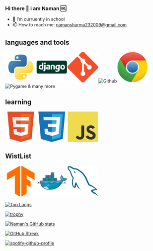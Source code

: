 ### Hi there 👋 i am Naman 🆒
- 🔭 I’m curruently in school
- 📫 How to reach me: namansharma232009@gmail.com
 
## languages and tools
<img src="https://raw.githubusercontent.com/devicons/devicon/master/icons/python/python-original.svg" alt="python" style="height: 100px; width:100px;"/><img src="https://raw.githubusercontent.com/devicons/devicon/master/icons/django/django-original.svg" alt="Django" style="height: 100px; width:100px;"/><img src="https://raw.githubusercontent.com/devicons/devicon/master/icons/git/git-original.svg" alt="Git" style="height: 100px; width:100px;"/><img src="https://raw.githubusercontent.com/gilbarbara/logos/master/logos/github-icon.svg" alt="Github" style="height: 100px; width:100px;"/><img src="https://raw.githubusercontent.com/devicons/devicon/master/icons/chrome/chrome-original.svg" alt="Chrome" style="height: 100px; width:100px;"/><img src="https://www.pygame.org/images/logo_lofi.png" alt="Pygame" style="height: 100px; width:250px;"/> & many more

## learning
<img src="https://raw.githubusercontent.com/devicons/devicon/master/icons/html5/html5-original.svg" alt="Html" style="height: 100px; width:100px;"/><img src="https://raw.githubusercontent.com/devicons/devicon/master/icons/css3/css3-original.svg" alt="CSS" style="height: 100px; width:100px;"/><img src="https://raw.githubusercontent.com/devicons/devicon/master/icons/javascript/javascript-original.svg" alt="JavaScript" style="height: 100px; width:100px;"/>

## WistList
<img src="https://raw.githubusercontent.com/devicons/devicon/master/icons/tensorflow/tensorflow-original.svg" alt="Tensorflow" style="height: 100px; width:100px;"/><img src="https://raw.githubusercontent.com/devicons/devicon/master/icons/docker/docker-original.svg" alt="Docker" style="height: 100px; width:100px;"/><img src="https://raw.githubusercontent.com/devicons/devicon/master/icons/mysql/mysql-original.svg" alt="MySql" style="height: 100px; width:100px;"/>


[![Top Langs](https://github-readme-stats.vercel.app/api/top-langs/?username=Naman23-coder&langs_count=12)](https://github.com/anuraghazra/github-readme-stats)

[![trophy](https://github-profile-trophy.vercel.app/?username=Naman23-coder&theme=onedark)](https://github.com/ryo-ma/github-profile-trophy)

[![Naman's GitHub stats](https://github-readme-stats.vercel.app/api?username=Naman23-coder)](https://github.com/anuraghazra/github-readme-stats)

[![GitHub Streak](https://github-readme-streak-stats.herokuapp.com/?user=Naman23-coder&theme=dark)](https://git.io/streak-stats)



[![spotify-github-profile](https://spotify-github-profile.vercel.app/api/view?uid=665ep0vcac5hsh5m4vicpp392&cover_image=true&theme=default)](https://spotify-github-profile.vercel.app/api/view?uid=665ep0vcac5hsh5m4vicpp392&redirect=true)
